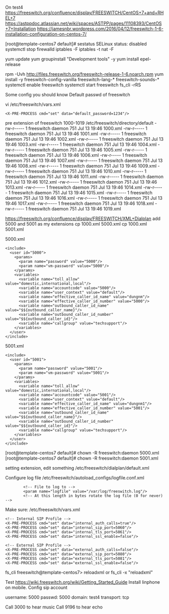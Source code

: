On test4
https://freeswitch.org/confluence/display/FREESWITCH/CentOS+7+and+RHEL+7
https://astppdoc.atlassian.net/wiki/spaces/ASTPP/pages/11108393/CentOS+7+Installation
https://jamesnbr.wordpress.com/2016/04/12/freeswitch-1-6-installation-configuration-on-centos-7/

[root@template-centos7 default]# sestatus
SELinux status:                 disabled
systemctl stop firewalld
iptables -F
iptables -t nat -F

yum update
yum groupinstall "Development tools" -y
yum install epel-release

rpm -Uvh http://files.freeswitch.org/freeswitch-release-1-6.noarch.rpm
yum install -y freeswitch-config-vanilla freeswitch-lang-* freeswitch-sounds-*
systemctl enable freeswitch
systemctl start freeswitch
fs_cli -rRS

Some config you should know
Default passwd of freeswitch

vi /etc/freeswitch/vars.xml
```
<X-PRE-PROCESS cmd="set" data="default_password=1234"/>
```

pre extension of freeswitch 1000-1019
/etc/freeswitch/directory/default
-rw-r----- 1 freeswitch daemon  751 Jul 13 19:46 1000.xml
-rw-r----- 1 freeswitch daemon  751 Jul 13 19:46 1001.xml
-rw-r----- 1 freeswitch daemon  751 Jul 13 19:46 1002.xml
-rw-r----- 1 freeswitch daemon  751 Jul 13 19:46 1003.xml
-rw-r----- 1 freeswitch daemon  751 Jul 13 19:46 1004.xml
-rw-r----- 1 freeswitch daemon  751 Jul 13 19:46 1005.xml
-rw-r----- 1 freeswitch daemon  751 Jul 13 19:46 1006.xml
-rw-r----- 1 freeswitch daemon  751 Jul 13 19:46 1007.xml
-rw-r----- 1 freeswitch daemon  751 Jul 13 19:46 1008.xml
-rw-r----- 1 freeswitch daemon  751 Jul 13 19:46 1009.xml
-rw-r----- 1 freeswitch daemon  751 Jul 13 19:46 1010.xml
-rw-r----- 1 freeswitch daemon  751 Jul 13 19:46 1011.xml
-rw-r----- 1 freeswitch daemon  751 Jul 13 19:46 1012.xml
-rw-r----- 1 freeswitch daemon  751 Jul 13 19:46 1013.xml
-rw-r----- 1 freeswitch daemon  751 Jul 13 19:46 1014.xml
-rw-r----- 1 freeswitch daemon  751 Jul 13 19:46 1015.xml
-rw-r----- 1 freeswitch daemon  751 Jul 13 19:46 1016.xml
-rw-r----- 1 freeswitch daemon  751 Jul 13 19:46 1017.xml
-rw-r----- 1 freeswitch daemon  751 Jul 13 19:46 1018.xml
-rw-r----- 1 freeswitch daemon  751 Jul 13 19:46 1019.xml

https://freeswitch.org/confluence/display/FREESWITCH/XML+Dialplan
add 5000 and 5001 as my extensions
cp 1000.xml 5000.xml
cp 1000.xml 5001.xml

5000.xml
```
<include>
  <user id="5000">
    <params>
      <param name="password" value="5000"/>
      <param name="vm-password" value="5000"/>
    </params>
    <variables>
      <variable name="toll_allow" value="domestic,international,local"/>
      <variable name="accountcode" value="5000"/>
      <variable name="user_context" value="default"/>
      <variable name="effective_caller_id_name" value="dungnm"/>
      <variable name="effective_caller_id_number" value="5000"/>
      <variable name="outbound_caller_id_name" value="$${outbound_caller_name}"/>
      <variable name="outbound_caller_id_number" value="$${outbound_caller_id}"/>
      <variable name="callgroup" value="techsupport"/>
    </variables>
  </user>
</include>
```

5001.xml
```
<include>
  <user id="5001">
    <params>
      <param name="password" value="5001"/>
      <param name="vm-password" value="5001"/>
    </params>
    <variables>
      <variable name="toll_allow" value="domestic,international,local"/>
      <variable name="accountcode" value="5001"/>
      <variable name="user_context" value="default"/>
      <variable name="effective_caller_id_name" value="dungnm1"/>
      <variable name="effective_caller_id_number" value="5001"/>
      <variable name="outbound_caller_id_name" value="$${outbound_caller_name}"/>
      <variable name="outbound_caller_id_number" value="$${outbound_caller_id}"/>
      <variable name="callgroup" value="techsupport"/>
    </variables>
  </user>
</include>
```

[root@template-centos7 default]# chown -R freeswitch:daemon 5000.xml
[root@template-centos7 default]# chown -R freeswitch:daemon 5001.xml

setting extension, edit something
/etc/freeswitch/dialplan/default.xml

<extension name=”Local_Extension”>
<condition field=”destination_number” expression=”^(10[01][0-9]|50[01][0-9])$”>

Configure log file
/etc/freeswitch/autoload_configs/logfile.conf.xml
```
        <!-- File to log to -->
        <param name="logfile" value="/var/log/freeswitch.log"/>
        <!-- At this length in bytes rotate the log file (0 for never) -->
```


Make sure:
/etc/freeswitch/vars.xml
```
<!-- Internal SIP Profile -->
<X-PRE-PROCESS cmd="set" data="internal_auth_calls=true"/>
<X-PRE-PROCESS cmd="set" data="internal_sip_port=5060"/>
<X-PRE-PROCESS cmd="set" data="internal_tls_port=5061"/>
<X-PRE-PROCESS cmd="set" data="internal_ssl_enable=false"/>

<!-- External SIP Profile -->
<X-PRE-PROCESS cmd="set" data="external_auth_calls=false"/>
<X-PRE-PROCESS cmd="set" data="external_sip_port=5080"/>
<X-PRE-PROCESS cmd="set" data="external_tls_port=5081"/>
<X-PRE-PROCESS cmd="set" data="external_ssl_enable=false"/>
```

fs_cli
freeswitch@template-centos7> reloadxml
or
fs_cli -x "reloadxml"

Test
https://wiki.freeswitch.org/wiki/Getting_Started_Guide
Install linphone on mobile.
Config sip account

username: 5000
passwd: 5000
domain: test4
transport: tcp

Call 3000 to hear music
Call 9196 to hear echo
